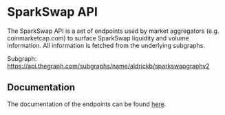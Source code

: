 # SparkSwap API

The SparkSwap API is a set of endpoints used by market aggregators (e.g. coinmarketcap.com) to surface SparkSwap liquidity
and volume information. All information is fetched from the underlying subgraphs.

Subgraph: https://api.thegraph.com/subgraphs/name/aldrickb/sparkswapgraphv2

## Documentation

The documentation of the endpoints can be found [here](./documentation.md).
